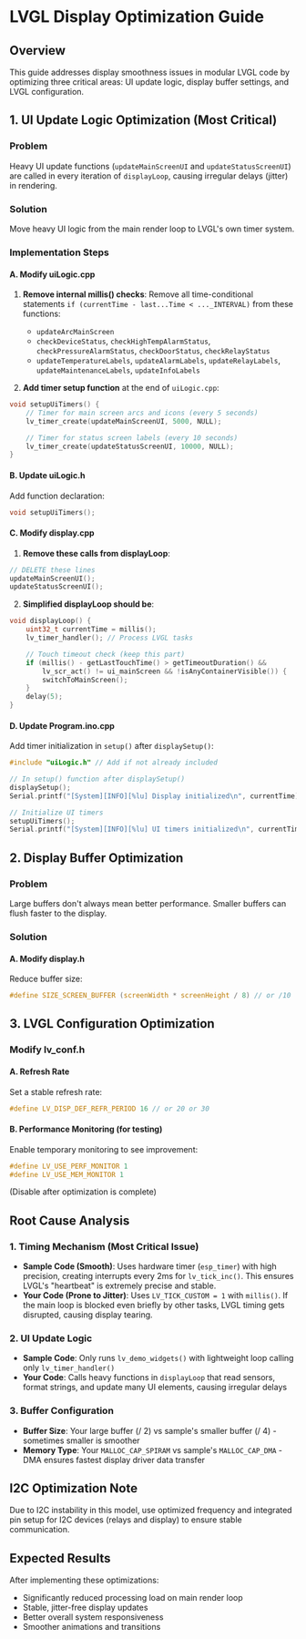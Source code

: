 # LVGL Display Optimization Guide

## Overview

This guide addresses display smoothness issues in modular LVGL code by optimizing three critical areas: UI update logic, display buffer settings, and LVGL configuration.

## 1. UI Update Logic Optimization (Most Critical)

### Problem

Heavy UI update functions (`updateMainScreenUI` and `updateStatusScreenUI`) are called in every iteration of `displayLoop`, causing irregular delays (jitter) in rendering.

### Solution

Move heavy UI logic from the main render loop to LVGL's own timer system.

### Implementation Steps

#### A. Modify uiLogic.cpp

1. **Remove internal millis() checks**: Remove all time-conditional statements `if (currentTime - last...Time < ..._INTERVAL)` from these functions:

   - `updateArcMainScreen`
   - `checkDeviceStatus`, `checkHighTempAlarmStatus`, `checkPressureAlarmStatus`, `checkDoorStatus`, `checkRelayStatus`
   - `updateTemperatureLabels`, `updateAlarmLabels`, `updateRelayLabels`, `updateMaintenanceLabels`, `updateInfoLabels`

2. **Add timer setup function** at the end of `uiLogic.cpp`:

```cpp
void setupUiTimers() {
    // Timer for main screen arcs and icons (every 5 seconds)
    lv_timer_create(updateMainScreenUI, 5000, NULL);

    // Timer for status screen labels (every 10 seconds)
    lv_timer_create(updateStatusScreenUI, 10000, NULL);
}
```

#### B. Update uiLogic.h

Add function declaration:

```c
void setupUiTimers();
```

#### C. Modify display.cpp

1. **Remove these calls from displayLoop**:

```cpp
// DELETE these lines
updateMainScreenUI();
updateStatusScreenUI();
```

2. **Simplified displayLoop should be**:

```cpp
void displayLoop() {
    uint32_t currentTime = millis();
    lv_timer_handler(); // Process LVGL tasks

    // Touch timeout check (keep this part)
    if (millis() - getLastTouchTime() > getTimeoutDuration() &&
        lv_scr_act() != ui_mainScreen && !isAnyContainerVisible()) {
        switchToMainScreen();
    }
    delay(5);
}
```

#### D. Update Program.ino.cpp

Add timer initialization in `setup()` after `displaySetup()`:

```cpp
#include "uiLogic.h" // Add if not already included

// In setup() function after displaySetup()
displaySetup();
Serial.printf("[System][INFO][%lu] Display initialized\n", currentTime);

// Initialize UI timers
setupUiTimers();
Serial.printf("[System][INFO][%lu] UI timers initialized\n", currentTime);
```

## 2. Display Buffer Optimization

### Problem

Large buffers don't always mean better performance. Smaller buffers can flush faster to the display.

### Solution

#### A. Modify display.h

Reduce buffer size:

```c
#define SIZE_SCREEN_BUFFER (screenWidth * screenHeight / 8) // or /10
```

## 3. LVGL Configuration Optimization

### Modify lv_conf.h

#### A. Refresh Rate

Set a stable refresh rate:

```c
#define LV_DISP_DEF_REFR_PERIOD 16 // or 20 or 30
```

#### B. Performance Monitoring (for testing)

Enable temporary monitoring to see improvement:

```c
#define LV_USE_PERF_MONITOR 1
#define LV_USE_MEM_MONITOR 1
```

(Disable after optimization is complete)

## Root Cause Analysis

### 1. Timing Mechanism (Most Critical Issue)

- **Sample Code (Smooth)**: Uses hardware timer (`esp_timer`) with high precision, creating interrupts every 2ms for `lv_tick_inc()`. This ensures LVGL's "heartbeat" is extremely precise and stable.
- **Your Code (Prone to Jitter)**: Uses `LV_TICK_CUSTOM = 1` with `millis()`. If the main loop is blocked even briefly by other tasks, LVGL timing gets disrupted, causing display tearing.

### 2. UI Update Logic

- **Sample Code**: Only runs `lv_demo_widgets()` with lightweight loop calling only `lv_timer_handler()`
- **Your Code**: Calls heavy functions in `displayLoop` that read sensors, format strings, and update many UI elements, causing irregular delays

### 3. Buffer Configuration

- **Buffer Size**: Your large buffer (/ 2) vs sample's smaller buffer (/ 4) - sometimes smaller is smoother
- **Memory Type**: Your `MALLOC_CAP_SPIRAM` vs sample's `MALLOC_CAP_DMA` - DMA ensures fastest display driver data transfer

## I2C Optimization Note

Due to I2C instability in this model, use optimized frequency and integrated pin setup for I2C devices (relays and display) to ensure stable communication.

## Expected Results

After implementing these optimizations:

- Significantly reduced processing load on main render loop
- Stable, jitter-free display updates
- Better overall system responsiveness
- Smoother animations and transitions
